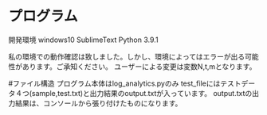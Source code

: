 # プログラム
開発環境
windows10
SublimeText
Python 3.9.1

私の環境での動作確認は致しました。しかし、環境によってはエラーが出る可能性があります。ご承知ください。
ユーザーによる変更は変数N,t,mとなります。

#ファイル構造
プログラム本体はlog_analytics.pyのみ
test_fileにはテストデータ４つ(sample,test.txt)と出力結果のoutput.txtが入っています。
output.txtの出力結果は、コンソールから張り付けたものになります。
